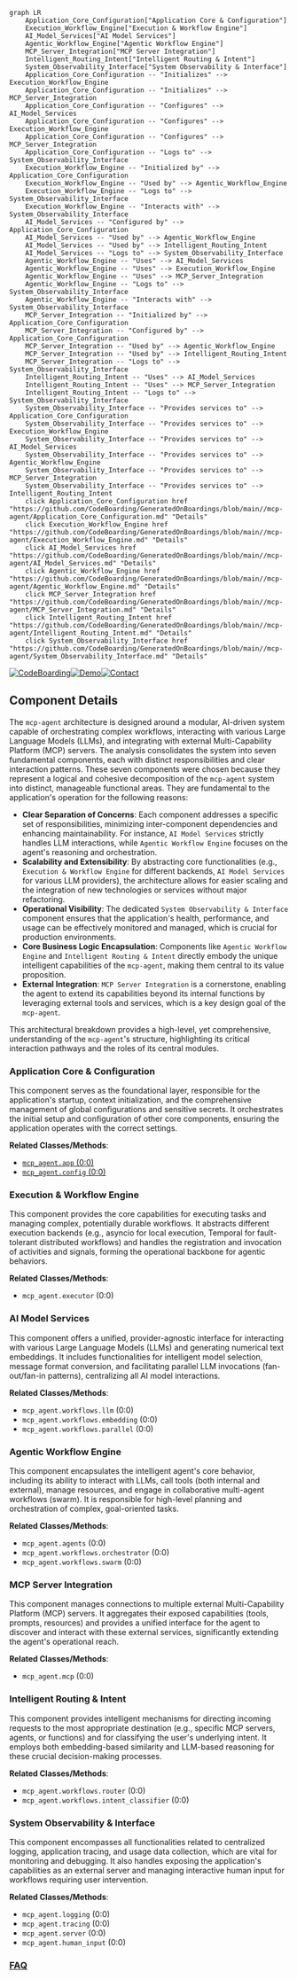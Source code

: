 ```mermaid
graph LR
    Application_Core_Configuration["Application Core & Configuration"]
    Execution_Workflow_Engine["Execution & Workflow Engine"]
    AI_Model_Services["AI Model Services"]
    Agentic_Workflow_Engine["Agentic Workflow Engine"]
    MCP_Server_Integration["MCP Server Integration"]
    Intelligent_Routing_Intent["Intelligent Routing & Intent"]
    System_Observability_Interface["System Observability & Interface"]
    Application_Core_Configuration -- "Initializes" --> Execution_Workflow_Engine
    Application_Core_Configuration -- "Initializes" --> MCP_Server_Integration
    Application_Core_Configuration -- "Configures" --> AI_Model_Services
    Application_Core_Configuration -- "Configures" --> Execution_Workflow_Engine
    Application_Core_Configuration -- "Configures" --> MCP_Server_Integration
    Application_Core_Configuration -- "Logs to" --> System_Observability_Interface
    Execution_Workflow_Engine -- "Initialized by" --> Application_Core_Configuration
    Execution_Workflow_Engine -- "Used by" --> Agentic_Workflow_Engine
    Execution_Workflow_Engine -- "Logs to" --> System_Observability_Interface
    Execution_Workflow_Engine -- "Interacts with" --> System_Observability_Interface
    AI_Model_Services -- "Configured by" --> Application_Core_Configuration
    AI_Model_Services -- "Used by" --> Agentic_Workflow_Engine
    AI_Model_Services -- "Used by" --> Intelligent_Routing_Intent
    AI_Model_Services -- "Logs to" --> System_Observability_Interface
    Agentic_Workflow_Engine -- "Uses" --> AI_Model_Services
    Agentic_Workflow_Engine -- "Uses" --> Execution_Workflow_Engine
    Agentic_Workflow_Engine -- "Uses" --> MCP_Server_Integration
    Agentic_Workflow_Engine -- "Logs to" --> System_Observability_Interface
    Agentic_Workflow_Engine -- "Interacts with" --> System_Observability_Interface
    MCP_Server_Integration -- "Initialized by" --> Application_Core_Configuration
    MCP_Server_Integration -- "Configured by" --> Application_Core_Configuration
    MCP_Server_Integration -- "Used by" --> Agentic_Workflow_Engine
    MCP_Server_Integration -- "Used by" --> Intelligent_Routing_Intent
    MCP_Server_Integration -- "Logs to" --> System_Observability_Interface
    Intelligent_Routing_Intent -- "Uses" --> AI_Model_Services
    Intelligent_Routing_Intent -- "Uses" --> MCP_Server_Integration
    Intelligent_Routing_Intent -- "Logs to" --> System_Observability_Interface
    System_Observability_Interface -- "Provides services to" --> Application_Core_Configuration
    System_Observability_Interface -- "Provides services to" --> Execution_Workflow_Engine
    System_Observability_Interface -- "Provides services to" --> AI_Model_Services
    System_Observability_Interface -- "Provides services to" --> Agentic_Workflow_Engine
    System_Observability_Interface -- "Provides services to" --> MCP_Server_Integration
    System_Observability_Interface -- "Provides services to" --> Intelligent_Routing_Intent
    click Application_Core_Configuration href "https://github.com/CodeBoarding/GeneratedOnBoardings/blob/main//mcp-agent/Application_Core_Configuration.md" "Details"
    click Execution_Workflow_Engine href "https://github.com/CodeBoarding/GeneratedOnBoardings/blob/main//mcp-agent/Execution_Workflow_Engine.md" "Details"
    click AI_Model_Services href "https://github.com/CodeBoarding/GeneratedOnBoardings/blob/main//mcp-agent/AI_Model_Services.md" "Details"
    click Agentic_Workflow_Engine href "https://github.com/CodeBoarding/GeneratedOnBoardings/blob/main//mcp-agent/Agentic_Workflow_Engine.md" "Details"
    click MCP_Server_Integration href "https://github.com/CodeBoarding/GeneratedOnBoardings/blob/main//mcp-agent/MCP_Server_Integration.md" "Details"
    click Intelligent_Routing_Intent href "https://github.com/CodeBoarding/GeneratedOnBoardings/blob/main//mcp-agent/Intelligent_Routing_Intent.md" "Details"
    click System_Observability_Interface href "https://github.com/CodeBoarding/GeneratedOnBoardings/blob/main//mcp-agent/System_Observability_Interface.md" "Details"
```
[![CodeBoarding](https://img.shields.io/badge/Generated%20by-CodeBoarding-9cf?style=flat-square)](https://github.com/CodeBoarding/GeneratedOnBoardings)[![Demo](https://img.shields.io/badge/Try%20our-Demo-blue?style=flat-square)](https://www.codeboarding.org/demo)[![Contact](https://img.shields.io/badge/Contact%20us%20-%20contact@codeboarding.org-lightgrey?style=flat-square)](mailto:contact@codeboarding.org)

## Component Details

The `mcp-agent` architecture is designed around a modular, AI-driven system capable of orchestrating complex workflows, interacting with various Large Language Models (LLMs), and integrating with external Multi-Capability Platform (MCP) servers. The analysis consolidates the system into seven fundamental components, each with distinct responsibilities and clear interaction patterns. These seven components were chosen because they represent a logical and cohesive decomposition of the `mcp-agent` system into distinct, manageable functional areas. They are fundamental to the application's operation for the following reasons:

*   **Clear Separation of Concerns**: Each component addresses a specific set of responsibilities, minimizing inter-component dependencies and enhancing maintainability. For instance, `AI Model Services` strictly handles LLM interactions, while `Agentic Workflow Engine` focuses on the agent's reasoning and orchestration.
*   **Scalability and Extensibility**: By abstracting core functionalities (e.g., `Execution & Workflow Engine` for different backends, `AI Model Services` for various LLM providers), the architecture allows for easier scaling and the integration of new technologies or services without major refactoring.
*   **Operational Visibility**: The dedicated `System Observability & Interface` component ensures that the application's health, performance, and usage can be effectively monitored and managed, which is crucial for production environments.
*   **Core Business Logic Encapsulation**: Components like `Agentic Workflow Engine` and `Intelligent Routing & Intent` directly embody the unique intelligent capabilities of the `mcp-agent`, making them central to its value proposition.
*   **External Integration**: `MCP Server Integration` is a cornerstone, enabling the agent to extend its capabilities beyond its internal functions by leveraging external tools and services, which is a key design goal of the `mcp-agent`.

This architectural breakdown provides a high-level, yet comprehensive, understanding of the `mcp-agent`'s structure, highlighting its critical interaction pathways and the roles of its central modules.

### Application Core & Configuration
This component serves as the foundational layer, responsible for the application's startup, context initialization, and the comprehensive management of global configurations and sensitive secrets. It orchestrates the initial setup and configuration of other core components, ensuring the application operates with the correct settings.


**Related Classes/Methods**:

- <a href="https://github.com/lastmile-ai/mcp-agent/blob/master/src/mcp_agent/app.py#L0-L0" target="_blank" rel="noopener noreferrer">`mcp_agent.app` (0:0)</a>
- <a href="https://github.com/lastmile-ai/mcp-agent/blob/master/src/mcp_agent/config.py#L0-L0" target="_blank" rel="noopener noreferrer">`mcp_agent.config` (0:0)</a>


### Execution & Workflow Engine
This component provides the core capabilities for executing tasks and managing complex, potentially durable workflows. It abstracts different execution backends (e.g., asyncio for local execution, Temporal for fault-tolerant distributed workflows) and handles the registration and invocation of activities and signals, forming the operational backbone for agentic behaviors.


**Related Classes/Methods**:

- `mcp_agent.executor` (0:0)


### AI Model Services
This component offers a unified, provider-agnostic interface for interacting with various Large Language Models (LLMs) and generating numerical text embeddings. It includes functionalities for intelligent model selection, message format conversion, and facilitating parallel LLM invocations (fan-out/fan-in patterns), centralizing all AI model interactions.


**Related Classes/Methods**:

- `mcp_agent.workflows.llm` (0:0)
- `mcp_agent.workflows.embedding` (0:0)
- `mcp_agent.workflows.parallel` (0:0)


### Agentic Workflow Engine
This component encapsulates the intelligent agent's core behavior, including its ability to interact with LLMs, call tools (both internal and external), manage resources, and engage in collaborative multi-agent workflows (swarm). It is responsible for high-level planning and orchestration of complex, goal-oriented tasks.


**Related Classes/Methods**:

- `mcp_agent.agents` (0:0)
- `mcp_agent.workflows.orchestrator` (0:0)
- `mcp_agent.workflows.swarm` (0:0)


### MCP Server Integration
This component manages connections to multiple external Multi-Capability Platform (MCP) servers. It aggregates their exposed capabilities (tools, prompts, resources) and provides a unified interface for the agent to discover and interact with these external services, significantly extending the agent's operational reach.


**Related Classes/Methods**:

- `mcp_agent.mcp` (0:0)


### Intelligent Routing & Intent
This component provides intelligent mechanisms for directing incoming requests to the most appropriate destination (e.g., specific MCP servers, agents, or functions) and for classifying the user's underlying intent. It employs both embedding-based similarity and LLM-based reasoning for these crucial decision-making processes.


**Related Classes/Methods**:

- `mcp_agent.workflows.router` (0:0)
- `mcp_agent.workflows.intent_classifier` (0:0)


### System Observability & Interface
This component encompasses all functionalities related to centralized logging, application tracing, and usage data collection, which are vital for monitoring and debugging. It also handles exposing the application's capabilities as an external server and managing interactive human input for workflows requiring user intervention.


**Related Classes/Methods**:

- `mcp_agent.logging` (0:0)
- `mcp_agent.tracing` (0:0)
- `mcp_agent.server` (0:0)
- `mcp_agent.human_input` (0:0)




### [FAQ](https://github.com/CodeBoarding/GeneratedOnBoardings/tree/main?tab=readme-ov-file#faq)